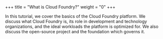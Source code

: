 +++
title = "What is Cloud Foundry?"
weight = "0"
+++

In this tutorial, we cover the basics of the Cloud Foundry platform. We discuss what Cloud Foundry is, its role in development and technology organizations, and the ideal workloads the platform is optimized for. We also discuss the open-source project and the foundation which governs it.